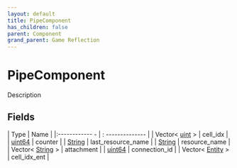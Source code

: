 ```yaml
---
layout: default
title: PipeComponent
has_children: false
parent: Component
grand_parent: Game Reflection
---
```

# PipeComponent
Description 

## Fields
| Type | Name |
|:------------ - | : -------------- |
| Vector< [uint](game-reflection/components/uint.md) > | cell_idx |
| [uint64](game-reflection/components/uint64.md) | counter |
| [String](game-reflection/components/string.md) | last_resource_name |
| [String](game-reflection/components/string.md) | resource_name |
| Vector< [String](game-reflection/components/string.md) > | attachment |
| [uint64](game-reflection/components/uint64.md) | connection_id |
| Vector< [Entity](game-reflection/classes/entity.md) > | cell_idx_ent |
